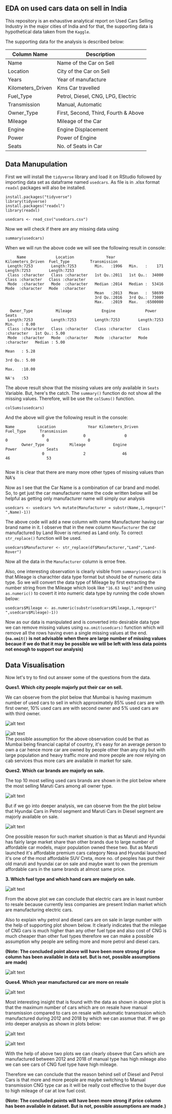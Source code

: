 ## EDA on used cars data on sell in India 
This repository is an exhaustive analytical report on Used Cars Selling Industry in the major cities of 
India and for that, the supporting data is hypothetical data taken from the `Kaggle`.

The supporting data for the analysis is described below:

| Column Name       | Description                                              |
|-------------------|----------------------------------------------------------|
| Name              | Name of the Car on Sell                                  |
| Location          | City of the Car on Sell                                  |
| Years             | Year of manufacture                                      |   
| Kilometers_Driven | Kms Car travelled                                        |
| Fuel_Type         | Petrol, Diesel, CNG, LPG, Electric                       | 
| Transmission      | Manual, Automatic                                        |
| Owner_Type        | First, Second, Third, Fourth & Above                     |
| Mileage           | Mileage of the Car                                       |
| Engine            | Engine Displacement                                      |                                      
| Power             | Power of Engine                                          |
| Seats             | No. of Seats in Car                                      |

## Data Manupulation

First we will install the `tidyverse` library and load it on RStudio followed by importing data set as dataframe named `usedcars`. As file is in .xlsx format `readxl` packages will also be installed.

```{r}
install.packages("tidyverse")
library(tidyverse)
install.packages("readxl")
library(readxl)

usedcars <- read_csv("usedcars.csv")
```

Now we will check if there are any missing data using

```{r}
summary(usedcars)
```

When we will run the above code we will see the following result in console:

```
     Name             Location              Year      Kilometers_Driven  Fuel_Type         Transmission      
 Length:7253        Length:7253        Min.   :1996   Min.   :    171   Length:7253        Length:7253       
 Class :character   Class :character   1st Qu.:2011   1st Qu.:  34000   Class :character   Class :character  
 Mode  :character   Mode  :character   Median :2014   Median :  53416   Mode  :character   Mode  :character  
                                       Mean   :2013   Mean   :  58699                                        
                                       3rd Qu.:2016   3rd Qu.:  73000                                        
                                       Max.   :2019   Max.   :6500000                                        
                                                                                                             
  Owner_Type          Mileage             Engine             Power               Seats         
 Length:7253        Length:7253        Length:7253        Length:7253        Min.   : 0.00
 Class :character   Class :character   Class :character   Class :character   1st Qu.: 5.00
 Mode  :character   Mode  :character   Mode  :character   Mode  :character   Median : 5.00 
                                                                             Mean   : 5.28                     
                                                                             3rd Qu.: 5.00                     
                                                                             Max.   :10.00                     
                                                                             NA's   :53 
 ```
 
The above result show that the missing values are only available in `Seats` Variable. But, here's the catch. The `summary()`
function do not show all the missing values. Therefore, will be use the `colSums()` function.

```{r}
colSums(usedcars)
```

And the above will give the following result in the console:

```
Name          Location              Year Kilometers_Driven         Fuel_Type      Transmission 
                0                 0                 0                 0                 0                 0 
       Owner_Type           Mileage            Engine             Power             Seats
                0                 2                46                46                53
                
```

Now it is clear that there are many more other types of missing values than NA's

Now as I see that the Car Name is a combination of car brand and model. So, to get just the car manufacturer name the code written below will be helpful as getting only manufacturer name will simply our analysis

```{r}
usedcars <- usedcars %>% mutate(Manufacturer = substr(Name,1,regexpr(" ",Name)-1))
```
The above code will add a new column with name Manufacturer having car brand name in it. I observe that in the new column `Manufacturer` the car manufactured by Land Rover is returned as Land only. To correct `str_replace()` function will be used.

```{r}
usedcars$Manufacturer <- str_replace(df$Manufacturer,"Land","Land-Rover")
```
Now all the data in the `Manufacturer` column is erroe free.


Also, one interesting observation is clearly visible from `summary(usedcars)` is that Mileage is charachter data type format but should be of numeric data type. So we will convert the data type of Mileage by first extracting the number string from the Mileage which look like `"16.63 kmpl"` and then using `as.numeric()` to covert it into numeric data type by running the code shown below:
```{r}
usedcars$Mileage <- as.numeric(substr(usedcars$Mileage,1,regexpr(" ",usedcars$Mileage)-1))
```

Now as our data is manipulated and is converted into desirable data type we can remove missing values using `na.omit(usedcars)` function which will remove all the rows having even a single missing values at the end.<br/>
**(`na.omit()` is not advisable when there are large number of missing values becaue if we do that it may be possible we will be left with less data points not enough to support our analysis)**

## Data Visualisation

Now let's try to find out answer some of the questions from the data.

**Ques1. Which city people majorly put their car on sell.** <br/>

We can observe from the plot below that Mumbai is having maximum number of used cars to sell in which approximately 85% used cars are with first owner, 10% used cars are with second owner and 5% used cars are with third owner.

![alt text](https://github.com/MukulParashar/Used_Car_Sell_India/blob/master/images/City%20and%20Cars%20Count.png)

![alt text](https://github.com/MukulParashar/Used-Car-Sell-Market-Analysis/blob/master/images/PercentageCarsLocation1.png)
<br/>
The possible assumption for the above observation could be that as Mumbai being financial capital of country, it's easy for an average person to own a car hence more car are owned by people other than any city but with large population and heavy traffic more and more people are now relying on cab services thus more cars are available in market for sale.

**Ques2. Which car brands are majorly on sale.**

The top 10 most selling used cars brands are shown in the plot below where the most selling Maruti Cars among all owner type.

![alt text](https://github.com/MukulParashar/Used_Car_Sell_India/blob/master/images/top%2010%20brands.png)

But if we go into deeper analysis, we can observe from the the plot below that Hyundai Cars in Petrol segment and Maruti Cars in Diesel segment are majorly available on sale.

![alt text](https://github.com/MukulParashar/Used_Car_Sell_India/blob/master/images/Rplot06.png)

One possible reason for such market situation is that as Maruti and Hyundai has fairly large market share than other brands due to large number of affordable car models, major population owned these two. But as Maruti launched it's affordable premium cars category Nexa and Hyundai launched it's one of the most affordable SUV Creta, more no. of peoples has put their old maruti and hyundai car on sale and maybe want to own the premium affordable cars in the same brands at almost same price.


**3. Which fuel type and which hand cars are majorly on sale.**

![alt text](https://github.com/MukulParashar/Used_Car_Sell_India/blob/master/images/Fuel%20type%20Owner%20type.png)

From the above plot we can conclude that electric cars are in least number to resale because currently less companies are present Indian market which are manufacturing electric cars. 

Also to explain why petrol and diesel cars are  on sale in large number with the help of supporting plot shown below. It clearly indicates that the milegae of CNG cars is much higher than any other fuel type and also cost of CNG is much cheaper than other fuel types therefore we can make a possible assumption why people are selling more and more petrol and diesel cars.

**(Note: The concluded point above will have been more strong if price column has been available in data set. But is not, possible assumptions are made)**

![alt text](https://github.com/MukulParashar/Used-Car-Sell-Market-Analysis/blob/master/images/milefuelowner.png)

**Ques4. Which year manufactured car are more on resale**

![alt text](https://github.com/MukulParashar/Used_Car_Sell_India/blob/master/images/Auto.png)

Most interesting insight that is found with the data as shown in above plot is that the maximum number of cars which are on resale have manual transmission compared to cars on resale with automatic transmission which manufactured during 2012 and 2018 by which we can assmue that. If we go into deeper analysis as shown in plots below:

![alt text](https://github.com/MukulParashar/Used-Car-Sell-Market-Analysis/blob/master/images/mileTrans.png)


![alt text](https://github.com/MukulParashar/Used-Car-Sell-Market-Analysis/blob/master/images/mile.png)

With the help of above two plots we can clearly obseve that Cars which are manufactured between 2012 and 2018 of manual type has high mileage also we can see cars of CNG fuel type have high mileage.

Therefore we can conclude that the reason behind sell of Diesel and Petrol Cars is that more and more people are maybe switching to Manual transmission CNG type car as it will be really cost effective to the buyer due to high mileage of car at low fuel cost.

**(Note: The concluded points will have been more strong if price column has been available in dataset. But is not, possible assumptions are made.)**














